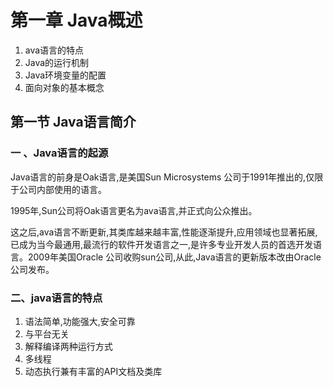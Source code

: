 # 第一章 Java概述

1. ava语言的特点
2. Java的运行机制
3. Java环境变量的配置
4. 面向对象的基本概念

## 第一节 Java语言简介

### 一 、Java语言的起源

Java语言的前身是Oak语言,是美国Sun Microsystems 公司于1991年推出的,仅限于公司内部使用的语言。

1995年,Sun公司将Oak语言更名为ava语言,并正式向公众推出。

这之后,ava语言不断更新,其类库越来越丰富,性能逐渐提升,应用领域也显著拓展,已成为当今最通用,最流行的软件开发语言之一,是许多专业开发人员的首选开发语言。2009年美国Oracle 公司收购sun公司,从此,Java语言的更新版本改由Oracle 公司发布。

###  二、java语言的特点

1. 语法简单,功能强大,安全可靠
2. 与平台无关
3. 解释编译两种运行方式
4. 多线程
5. 动态执行兼有丰富的API文档及类库
